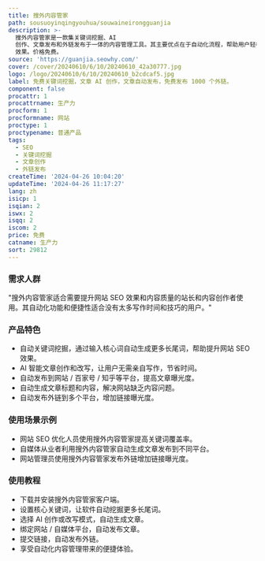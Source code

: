 ```yaml
---
title: 搜外内容管家
path: sousuoyinqingyouhua/souwaineirongguanjia
description: >-
  搜外内容管家是一款集关键词挖掘、AI
  创作、文章发布和外链发布于一体的内容管理工具。其主要优点在于自动化流程，帮助用户轻松实现关键词挖掘、文章创作和发布。产品背景信息为提高网站内容质量和 SEO
  效果。价格免费。
source: 'https://guanjia.seowhy.com/'
cover: /cover/20240610/6/10/20240610_42a30777.jpg
logo: /logo/20240610/6/10/20240610_b2cdcaf5.jpg
label: 免费关键词挖掘，文章 AI 创作，文章自动发布，免费发布 1000 个外链。
component: false
procattr: 1
procattrname: 生产力
procform: 1
procformname: 网站
proctype: 1
proctypename: 普通产品
tags:
  - SEO
  - 关键词挖掘
  - 文章创作
  - 外链发布
createTime: '2024-04-26 10:04:20'
updateTime: '2024-04-26 11:17:27'
lang: zh
isicp: 1
isqian: 2
iswx: 2
isqq: 2
iscom: 2
price: 免费
catname: 生产力
sort: 29812
---
```




### 需求人群
"搜外内容管家适合需要提升网站 SEO 效果和内容质量的站长和内容创作者使用。其自动化功能和便捷性适合没有太多写作时间和技巧的用户。"

### 产品特色
* 自动关键词挖掘，通过输入核心词自动生成更多长尾词，帮助提升网站 SEO 效果。
* AI 智能文章创作和改写，让用户无需亲自写作，节省时间。
* 自动发布到网站 / 百家号 / 知乎等平台，提高文章曝光度。
* 自动生成文章标题和内容，解决网站缺乏内容问题。
* 自动发布外链到多个平台，增加链接曝光度。

### 使用场景示例
* 网站 SEO 优化人员使用搜外内容管家提高关键词覆盖率。
* 自媒体从业者利用搜外内容管家自动生成文章发布到不同平台。
* 网站管理员使用搜外内容管家发布外链增加链接曝光度。

### 使用教程
* 下载并安装搜外内容管家客户端。
* 设置核心关键词，让软件自动挖掘更多长尾词。
* 选择 AI 创作或改写模式，自动生成文章。
* 绑定网站 / 自媒体平台，自动发布文章。
* 提交链接，自动发布外链。
* 享受自动化内容管理带来的便捷体验。

  
